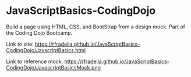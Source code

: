 # JavaScriptBasics-CodingDojo

Build a page using HTML, CSS, and BootStrap from a design mock. Part of the Coding Dojo Bootcamp.

Link to site: https://rfradella.github.io/JavaScriptBasics-CodingDojo/JavscriptBasics.html

Link to reference mock: https://rfradella.github.io/JavaScriptBasics-CodingDojo/JavascriptBasicsMock.png
